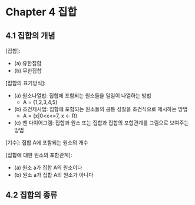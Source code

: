 # Chapter 4 집합

## 4.1 집합의 개념

[집합]: 

* (a) 유한집합
* (b) 무한집합



[집합의 표기방식]:

* (a) 원소나열법: 집합에 포함되는 원소들을 일일이 나열하는 방법
  * A = {1,2,3,4,5}
* (b) 조건제시법: 집합에 포합되는 원소들의 공통 성질을 조건식으로 제시하는 방법
  * A = {x|0<x<=7, x <- R}
* (c) 벤 다이어그램: 집합과 원소 또는 집합과 집합의 포합관계를 그림으로 보여주는 방법



[기수]: 집합 A에 포함되는 원소의 개수



[집합에 대한 원소의 포함관계]:

* (a) 원소 a가 집합 A의 원소이다
* (b) 원소 a가 집합 A의 원소가 아니다



## 4.2 집합의 종류

